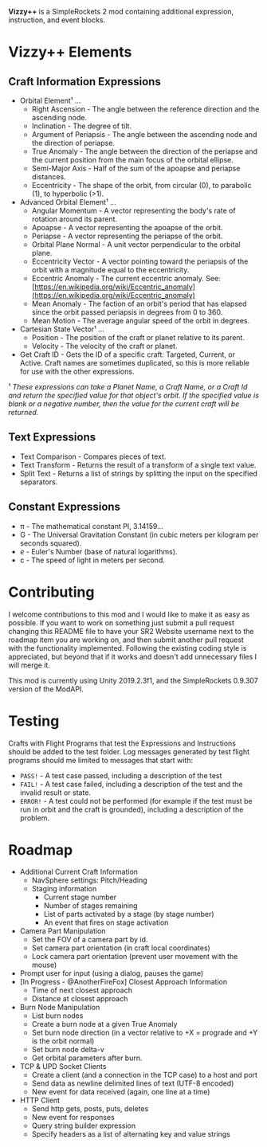 **Vizzy++** is a SimpleRockets 2 mod containing additional expression, instruction, and event blocks.

# Vizzy++ Elements

## Craft Information Expressions

* Orbital Element¹ ...
    * Right Ascension - The angle between the reference direction and the ascending node.
    * Inclination - The degree of tilt.
    * Argument of Periapsis - The angle between the ascending node and the direction of periapse.
    * True Anomaly - The angle between the direction of the periapse and the current position from the main focus of the orbital ellipse.
    * Semi-Major Axis - Half of the sum of the apoapse and periapse distances.
    * Eccentricity - The shape of the orbit, from circular (0), to parabolic (1), to hyperbolic (>1).
* Advanced Orbital Element¹ ...
    * Angular Momentum - A vector representing the body's rate of rotation around its parent.
    * Apoapse - A vector representing the apoapse of the orbit.
    * Periapse - A vector representing the periapse of the orbit.
    * Orbital Plane Normal - A unit vector perpendicular to the orbital plane.
    * Eccentricity Vector - A vector pointing toward the periapsis of the orbit with a magnitude equal to the eccentricity.
    * Eccentric Anomaly - The current eccentric anomaly. See: [https://en.wikipedia.org/wiki/Eccentric_anomaly](https://en.wikipedia.org/wiki/Eccentric_anomaly)
    * Mean Anomaly - The faction of an orbit's period that has elapsed since the orbit passed periapsis in degrees from 0 to 360.
    * Mean Motion - The average angular speed of the orbit in degrees.
* Cartesian State Vector¹ ...
    * Position - The position of the craft or planet relative to its parent.
    * Velocity - The velocity of the craft or planet.
* Get Craft ID - Gets the ID of a specific craft: Targeted, Current, or Active. Craft names are sometimes duplicated, so this is more reliable for use with the other expressions.

¹ _These expressions can take a Planet Name, a Craft Name, or a Craft Id and return the specified value for that object's orbit. If the specified value is blank or a negative number, then the value for the current craft will be returned._

## Text Expressions

 * Text Comparison - Compares pieces of text.
 * Text Transform - Returns the result of a transform of a single text value.
 * Split Text - Returns a list of strings by splitting the input on the specified separators.


## Constant Expressions

* π - The mathematical constant PI, 3.14159...
* G - The Universal Gravitation Constant (in cubic meters per kilogram per seconds squared).
* _e_ - Euler's Number (base of natural logarithms).
* c - The speed of light in meters per second.

# Contributing

I welcome contributions to this mod and I would like to make it as easy as possible. If you want to work on something just submit a pull request changing this README file to have your SR2 Website username next to the roadmap item you are working on, and then submit another pull request with the functionality implemented. Following the existing coding style is appreciated, but beyond that if it works and doesn't add unnecessary files I will merge it.

This mod is currently using Unity 2019.2.3f1, and the SimpleRockets 0.9.307 version of the ModAPI.

# Testing

Crafts with Flight Programs that test the Expressions and Instructions should be added to the test folder. Log messages generated by test flight programs should me limited to messages that start with:

 * `PASS!` - A test case passed, including a description of the test
 * `FAIL!` - A test case failed, including a description of the test and the invalid result or state.
 * `ERROR!` - A test could not be performed (for example if the test must be run in orbit and the craft is grounded), including a description of the problem.

# Roadmap

 * Additional Current Craft Information
     * NavSphere settings: Pitch/Heading
     * Staging information
         * Current stage number
         * Number of stages remaining
         * List of parts activated by a stage (by stage number)
         * An event that fires on stage activation
 * Camera Part Manipulation
     * Set the FOV of a camera part by id.
     * Set camera part orientation (in craft local coordinates)
     * Lock camera part orientation (prevent user movement with the mouse)
 * Prompt user for input (using a dialog, pauses the game)
 * \[In Progress - @AnotherFireFox\] Closest Approach Information
     * Time of next closest approach
     * Distance at closest approach
 * Burn Node Manipulation
     * List burn nodes
     * Create a burn node at a given True Anomaly
     * Set burn node direction (in a vector relative to +X = prograde and +Y is the orbit normal)
     * Set burn node delta-v
     * Get orbital parameters after burn.
 * TCP & UPD Socket Clients
     * Create a client (and a connection in the TCP case) to a host and port
     * Send data as newline delimited lines of text (UTF-8 encoded)
     * New event for data received (again, one line at a time)
 * HTTP Client
     * Send http gets, posts, puts, deletes
     * New event for responses
     * Query string builder expression
     * Specify headers as a list of alternating key and value strings
     
